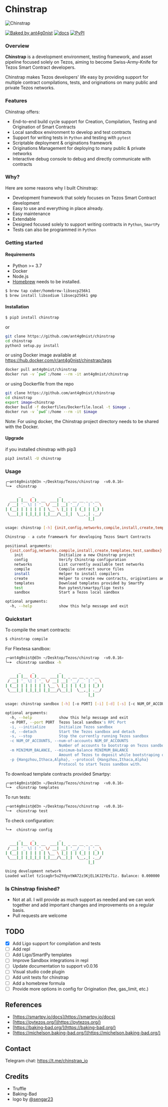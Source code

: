 # Chinstrap

![Chinstrap](https://raw.githubusercontent.com/ant4g0nist/chinstrap/main/docs/images/logo.png)

[![Baked by ant4g0nist](https://img.shields.io/twitter/follow/ant4g0nist?style=social)](https://twitter.com/ant4g0nist) [![docs](https://img.shields.io/badge/docs-passing-brightgreen)](https://docs.chinstrap.io) [![PyPI](https://img.shields.io/pypi/v/chinstrap)](https://pypi.org/project/chinstrap/)

### Overview

**Chinstrap** is a development environment, testing framework, and asset pipeline focused solely on Tezos, aiming to become Swiss-Army-Knife for Tezos Smart Contract developers.

Chinstrap makes Tezos developers' life easy by providing support for multiple contract compilations, tests, and originations on many public and private Tezos networks.

### Features

Chinstrap offers:

* End-to-end build cycle support for Creation, Compilation, Testing and Origination of Smart Contracts
* Local sandbox environment to develop and test contracts
* Support for writing tests in `Python` and testing with `pytest`
* Scriptable deployment & originations framework
* Originations Management for deploying to many public & private networks
* Interactive debug console to debug and directly communicate with contracts

### Why?

Here are some reasons why I built Chinstrap:

* Development framework that solely focuses on Tezos Smart Contract development
* Easy to use and everything in place already.
* Easy maintenance
* Extendable
* Designed focused solely to support writing contracts in `Python`, `SmartPy`
* Tests can also be programmed in `Python`

### Getting started

#### Requirements

* Python &gt;= 3.7
* Docker
* Node.js
* [Homebrew](https://brew.sh/) needs to be installed.

```bash
$ brew tap cuber/homebrew-libsecp256k1
$ brew install libsodium libsecp256k1 gmp
```

#### Installation

```bash
$ pip3 install chinstrap
```

or

```bash
git clone https://github.com/ant4g0nist/chinstrap
cd chinstrap
python3 setup.py install
```

or using Docker image available at https://hub.docker.com/r/ant4g0nist/chinstrap/tags

```bash
docker pull ant4g0nist/chinstrap
docker run -v `pwd`:/home --rm -it ant4g0nist/chinstrap
```

or using Dockerfile from the repo

```bash
git clone https://github.com/ant4g0nist/chinstrap
cd chinstrap
export image=chinstrap
docker build -f dockerfiles/Dockerfile.local -t $image .
docker run -v `pwd`:/home --rm -it $image
```

Note: For using docker, the Chinstrap project directory needs to be shared with the Docker.

#### Upgrade

if you installed chinstrap with pip3

```bash
pip3 install -U chinstrap
```

### Usage

```bash
╭─ant4g0nist@d3n ~/Desktop/Tezos/chinstrap  ‹v0.0.16›
╰─➤  chinstrap

      _     _           _
  ___| |__ (_)_ __  ___| |_ _ __ __ _ _ __
 / __| '_ \| | '_ \/ __| __| '__/ _` | '_ \
| (__| | | | | | | \__ \ |_| | | (_| | |_) |
 \___|_| |_|_|_| |_|___/\__|_|  \__,_| .__/
                                     |_|

usage: chinstrap [-h] {init,config,networks,compile,install,create,templates,test,sandbox} ...

Chinstrap - a cute framework for developing Tezos Smart Contracts

positional arguments:
  {init,config,networks,compile,install,create,templates,test,sandbox}
    init                Initialize a new Chinstrap project
    config              Verify Chinstrap configuration
    networks            List currently available test networks
    compile             Compile contract source files
    install             Helper to install compilers
    create              Helper to create new contracts, originations and tests
    templates           Download templates provided by SmartPy
    test                Run pytest/smartpy/ligo tests
    sandbox             Start a Tezos local sandbox

optional arguments:
  -h, --help            show this help message and exit
```

### Quickstart

To compile the smart contracts:

```bash
$ chinstrap compile
```

For Flextesa sandbox:

```bash
╭─ant4g0nist@d3n ~/Desktop/Tezos/chinstrap  ‹v0.0.16›
╰─➤  chinstrap sandbox -h

      _     _           _
  ___| |__ (_)_ __  ___| |_ _ __ __ _ _ __
 / __| '_ \| | '_ \/ __| __| '__/ _` | '_ \
| (__| | | | | | | \__ \ |_| | | (_| | |_) |
 \___|_| |_|_|_| |_|___/\__|_|  \__,_| .__/
                                     |_|

usage: chinstrap sandbox [-h] [-o PORT] [-i] [-d] [-s] [-c NUM_OF_ACCOUNTS] [-m MINIMUM_BALANCE] [-p {Hangzhou,Ithaca,Alpha}]

optional arguments:
  -h, --help            show this help message and exit
  -o PORT, --port PORT  Tezos local sandbox's RPC Port
  -i, --initialize      Initialize Tezos sandbox
  -d, --detach          Start the Tezos sandbox and detach
  -s, --stop            Stop the currently running Tezos sandbox
  -c NUM_OF_ACCOUNTS, --num-of-accounts NUM_OF_ACCOUNTS
                        Number of accounts to bootstrap on Tezos sandbox
  -m MINIMUM_BALANCE, --minimum-balance MINIMUM_BALANCE
                        Amount of Tezos to deposit while bootstraping on Tezos local sandbox
  -p {Hangzhou,Ithaca,Alpha}, --protocol {Hangzhou,Ithaca,Alpha}
                        Protocol to start Tezos sandbox with.
```

To download template contracts provided Smartpy:

```bash
╭─ant4g0nist@d3n ~/Desktop/Tezos/chinstrap  ‹v0.0.16›
╰─➤  chinstrap templates
```

To run tests:

```bash
╭─ant4g0nist@d3n ~/Desktop/Tezos/chinstrap  ‹v0.0.16›
╰─➤  chinstrap test
```

To check configuration:

```bash
╰─➤  chinstrap config

      _     _           _
  ___| |__ (_)_ __  ___| |_ _ __ __ _ _ __
 / __| '_ \| | '_ \/ __| __| '__/ _` | '_ \
| (__| | | | | | | \__ \ |_| | | (_| | |_) |
 \___|_| |_|_|_| |_|___/\__|_|  \__,_| .__/
                                     |_|

Using development network
Loaded wallet tz1cagbr5u2YdyxtWA72z3KjEL1KJ2YEs71z. Balance: 0.000000
```

### Is Chinstrap finished?

* Not at all. I will provide as much support as needed and we can work together and add important changes and improvements on a regular basis.
* Pull requests are welcome

## TODO

* [x] Add Ligo support for compilation and tests
* [ ] Add repl
* [ ] Add Ligo/SmartPy templates
* [ ] Improve Sandbox integrations in repl
* [ ] Update documentation to support v0.0.16
* [ ] Visual studio code plugin
* [ ] Add unit tests for chinstrap
* [ ] Add a homebrew formula
* [ ] Provide more options in config for Origination (fee, gas_limit, etc.)

## References

* [https://smartpy.io/docs](https://smartpy.io/docs)
* [https://pytezos.org/](https://pytezos.org/)
* [https://baking-bad.org/](https://baking-bad.org/)
* [https://michelson.baking-bad.org/](https://michelson.baking-bad.org/)

## Contact
Telegram chat: https://t.me/chinstrap_io

## Credits

* Truffle
* Baking-Bad
* logo by [@sengar23](https://github.com/sengar23)

